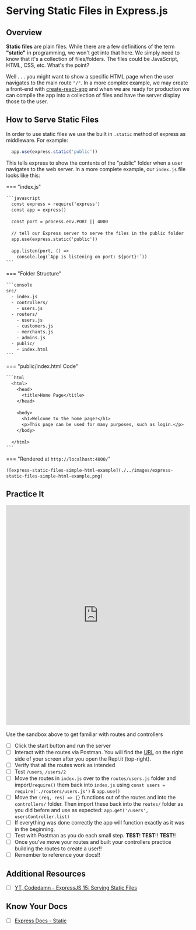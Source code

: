 # Serving Static Files in Express.js

## Overview

**Static files** are plain files. While there are a few definitions of the term **"static"** in programming, we won't get into that here. We simply need to know that it's a collection of files/folders. The files could be JavaScript, HTML, CSS, etc. What's the point?

Well . . . you might want to show a specific HTML page when the user navigates to the main route `"/"`. In a more complex example, we may create a front-end with [create-react-app](https://reactjs.org/docs/create-a-new-react-app.html) and when we are ready for production we can compile the app into a collection of files and have the server display those to the user.

## How to Serve Static Files

In order to use static files we use the built in `.static` method of express as middleware. For example:

```javascript
  app.use(express.static('public'))
```

This tells express to show the contents of the "public" folder when a user navigates to the web server. In a more complete example, our `index.js` file looks like this:

=== "index.js"

    ```javascript
      const express = require('express')
      const app = express()

      const port = process.env.PORT || 4000

      // tell our Express server to serve the files in the public folder
      app.use(express.static('public'))

      app.listen(port, () =>
        console.log(`App is listening on port: ${port}!`))
    ```

=== "Folder Structure"

    ```console
    src/
      - index.js
      - controllers/
        - users.js
      - routers/
        - users.js
        - customers.js
        - merchants.js
        - admins.js
      - public/
        - index.html
    ```

=== "public/index.html Code"

    ```html
      <html>
        <head>
          <title>Home Page</title>
        </head>

        <body>
          <h1>Welcome to the home page!</h1>
          <p>This page can be used for many purposes, such as login.</p>
        </body>

      </html>
    ```

=== "Rendered at `http://localhost:4000/`"

    ![express-static-files-simple-html-example](./../images/express-static-files-simple-html-example.png)

## Practice It

<div id="i4c-draggable-container" style="position: fixed; z-index: 1499; width: 0px; height: 0px;">
<div data-reactroot="" class="resolved" style="all: initial;"></div>
</div>
<p><iframe height="600px" width="100%" src="https://repl.it/@MattViteri/StarkCanineCrypto?lite=true" scrolling="no" frameborder="no" allowtransparency="true" allowfullscreen="true" sandbox="allow-forms allow-pointer-lock allow-popups allow-same-origin allow-scripts allow-modals"></iframe></p>
<p></p>
<div id="i4c-dialogs-container"></div>
<div></div>
<div id="i4c-dialogs-container"></div>
<div id="i4c-dialogs-container"></div>
<div id="i4c-dialogs-container"></div>

Use the sandbox above to get familiar with routes and controllers

- [ ] Click the start button and run the server
- [ ] Interact with the routes via Postman. You will find the [URL](https://starkcaninecrypto--mattviteri.repl.co/) on the right side of your screen after you open the Repl.it (top-right).
- [ ] Verify that all the routes work as intended
- [ ] Test `/users`, `/users/2`
- [ ] Move the routes in `index.js` over to the `routes/users.js` folder and import/`require()` them back into `index.js` using `const users = require('./routers/users.js')` & `app.use()`
- [ ] Move the `(req, res) => {}` functions out of the routes and into the `controllers/` folder. Then import these back into the `routes/` folder as you did before and use as expected: `app.get('/users', usersController.list)`
- [ ] If everything was done correctly the app will function exactly as it was in the beginning.
- [ ] Test with Postman as you do each small step. **TEST**! **TEST**!! **TEST**!!
- [ ] Once you've move your routes and built your controllers practice building the routes to create a user!!
- [ ] Remember to reference your docs!!

## Additional Resources

- [ ] [YT, Codedamn - ExpressJS 15: Serving Static Files](https://youtu.be/7UErZ43jzrU)

## Know Your Docs

- [ ] [Express Docs - Static](https://expressjs.com/en/starter/static-files.html)
